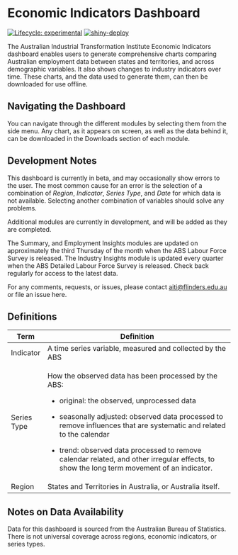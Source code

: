 
<!-- README.md is generated from README.Rmd. Please edit that file -->

# Economic Indicators Dashboard

<!-- badges: start -->

[![Lifecycle:
experimental](https://img.shields.io/badge/lifecycle-experimental-orange.svg)](https://lifecycle.r-lib.org/articles/stages.html#experimental)
[![shiny-deploy](https://github.com/aiti-flinders/aitidash/actions/workflows/shiny-deploy.yaml/badge.svg)](https://github.com/aiti-flinders/aitidash/actions/workflows/shiny-deploy.yaml)

<!-- badges: end -->

The Australian Industrial Transformation Institute Economic Indicators
dashboard enables users to generate comprehensive charts comparing
Australian employment data between states and territories, and across
demographic variables. It also shows changes to industry indicators over
time. These charts, and the data used to generate them, can then be
downloaded for use offline.

## Navigating the Dashboard

You can navigate through the different modules by selecting them from
the side menu. Any chart, as it appears on screen, as well as the data
behind it, can be downloaded in the Downloads section of each module.

## Development Notes

This dashboard is currently in beta, and may occasionally show errors to
the user. The most common cause for an error is the selection of a
combination of *Region*, *Indicator*, *Series Type*, and *Date* for
which data is not available. Selecting another combination of variables
should solve any problems.

Additional modules are currently in development, and will be added as
they are completed.

The Summary, and Employment Insights modules are updated on
approximately the third Thursday of the month when the ABS Labour Force
Survey is released. The Industry Insights module is updated every
quarter when the ABS Detailed Labour Force Survey is released. Check
back regularly for access to the latest data.

For any comments, requests, or issues, please contact
<aiti@flinders.edu.au> or file an issue here.

## Definitions

<table>
<colgroup>
<col style="width: 8%" />
<col style="width: 91%" />
</colgroup>
<thead>
<tr class="header">
<th>Term</th>
<th>Definition</th>
</tr>
</thead>
<tbody>
<tr class="odd">
<td>Indicator</td>
<td>A time series variable, measured and collected by the ABS</td>
</tr>
<tr class="even">
<td>Series Type</td>
<td><p>How the observed data has been processed by the ABS:</p>
<ul>
<li><p>original: the observed, unprocessed data</p></li>
<li><p>seasonally adjusted: observed data processed to remove influences
that are systematic and related to the calendar</p></li>
<li><p>trend: observed data processed to remove calendar related, and
other irregular effects, to show the long term movement of an
indicator.</p></li>
</ul></td>
</tr>
<tr class="odd">
<td>Region</td>
<td>States and Territories in Australia, or Australia itself.</td>
</tr>
</tbody>
</table>

## Notes on Data Availability

Data for this dashboard is sourced from the Australian Bureau of
Statistics. There is not universal coverage across regions, economic
indicators, or series types.
